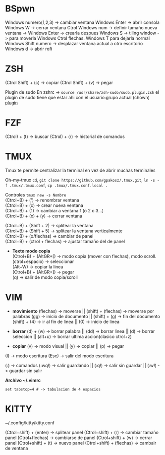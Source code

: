 # BSpwn

Windows numero(1,2,3) -> cambiar ventana 
Windows Enter -> abrir consola
Windows W -> cerrar ventana
Ctrol Windows num -> definir tamaño nueva ventana -> Windows Enter -> crearla despues
Windows S -> tiling window -> para moverla Windows Ctrol flechas. Windows T para dejarla normal
Windows Shift numero -> desplazar ventana actual a otro escritorio
Windows d -> abrir rofi

# ZSH

(Ctrol Shift) + (c) -> copiar
(Ctrol Shift) + (v) -> pegar

Plugin de sudo
En zshrc -> ```source /usr/share/zsh-sudo/sudo.plugin.zsh``` el plugin de sudo tiene que estar ahi con el usuario:grupo actual (chown)
[plugin](https://raw.githubusercontent.com/ohmyzsh/ohmyzsh/master/plugins/sudo/sudo.plugin.zsh)

# FZF
(Ctrol) + (t) -> buscar 
(Ctrol) + (r) -> historial de comandos

# TMUX

Tmux te permite centralizar la terminal en vez de abrir muchas terminales

Oh-my-tmux
```cd```,  ```git clone https://github.com/gpakosz/.tmux.git```, ```ln -s -f .tmux/.tmux.conf```, ```cp .tmux/.tmux.conf.local .```

Controles
```tmux new -s Nombre```  
(Ctrol+B) + (') -> renombrar ventana      
(Ctrol+B) + (c) -> crear nueva ventana      
(Ctrol+B) + (1) -> cambiar a ventana 1 (o 2 o 3...)   
(Ctrol+B) + (x) + (y) -> cerrar ventana   

(Ctrol+B) + (Shift + 2) -> splitear la ventana  
(Ctrol+B) + (Shift + 5) -> splitear la ventana verticalmente  
(Ctrol+B) + (o/flechas) -> cambiar de panel  
(Ctrol+B) + (ctrol + flechas) -> ajustar tamaño del de panel  

- **Texto modo copia**  
(Ctrol+B) + (AltGR+\[) -> modo copia (mover con flechas), modo scroll.  
(ctrol+espacio) -> seleccionar  
(Alt+W) -> copiar la linea  
(Ctrol+B) + (AltGR+\]) -> pegar  
(q) -> salir de modo copia/scroll  

# VIM

- **movimiento**
(flechas) -> moverse || (shift) + (flechas) -> moverse por palabras
(gg) -> inicio de documento || (shift) + (g) -> fin del documento 
(shift) + (4) -> ir al fin de linea || (0) -> inicio de linea 

- **borrar**
(d) + (w) -> borrar palabra || (dd) -> borrar linea || (d) -> borrar seleccion || (alt+u) -> borrar ultima accion(clasico ctrol+z)

- **copiar**
(v) -> modo visual || (y) -> copiar || (p) -> pegar

(I) -> modo escritura 
(Esc) -> salir del modo escritura

(:) -> comandos
(:wq!) -> salir guardando || (:q!) -> salir sin guardar || (:w!) -> guardar sin salir

**Archivo ~/.vimrc**  
```
set tabstop=4 # -> tabulacion de 4 espacios
```

# KITTY
~/.config/kitty/kitty.conf

(Ctrol+shift) + (enter) -> splitear panel
(Ctrol+shift) + (r) -> cambiar tamaño panel
(Ctrol+flechas) -> cambiarse de panel
(Ctrol+shift) + (w) -> cerrar panel
(Ctrol+shift) + (t) -> nuevo panel
(Ctrol+shift) + (flechas) -> cambair de ventana 




